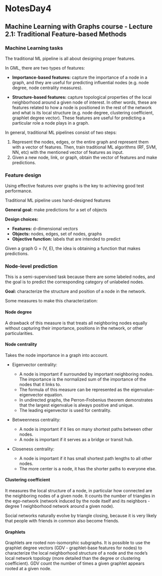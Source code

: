 # NotesDay4

## Machine Learning with Graphs course - Lecture 2.1: Traditional Feature-based Methods

### Machine Learning tasks 

The traditional ML pipeline is all about designing proper features.

In GML, there are two types of features: 

* **Importance-based features:** capture the importance of a node in a graph, and they are useful for predicting influential nodes (e.g. node degree, node centrality measures). 

* **Structure-based features:** capture topological properties of the local neighborhood around a given node of interest. In other words, these are features related to how a node is 
positioned in the rest of the network and what is its local structure (e.g. node degree, clustering coefficient, graphlet degree vector). These features are 
useful for predicting a particular role a node plays in a graph. 


In general, traditional ML pipelines consist of two steps:

1. Represent the nodes, edges, or the entire graph and represent them with a vector of features. Then, train traditional ML algorithms (RF, SVM, NN, etc) with the mentioned vector of features as input. 
2. Given a new node, link, or graph, obtain the vector of features and make predictions. 

### Feature design 

Using effective features over graphs is the key to achieving good test performance. 

Traditional ML pipeline uses hand-designed features 

**General goal:** make predictions for a set of objects

**Design choices:** 

* **Features:** d-dimensional vectors
* **Objects:** nodes, edges, set of nodes, graphs
* **Objective function:** labels that are intended to predict

Given a graph G = (V, E), the idea is obtaining a function that makes predictions.

### Node-level prediction 

This is a semi-supervised task because there are some labeled nodes, and the goal is to predict the corresponding category of unlabeled nodes. 

**Goal:** characterize the structure and position of a node in the network. 

Some measures to make this characterization: 

#### Node degree
A drawback of this measure is that treats all neighboring nodes equally without capturing their importance, positions in the network, or other particularities. 

#### Node centrality
Takes the node importance in a graph into account.

* Eigenvector centrality: 
	* A node is important if surrounded by important neighboring nodes. The importance is the normalized sum of the importance of the nodes that it links to. 
	* The formula of this measure can be represented as the eigenvalue-eigenvector equation. 
	* In undirected graphs, the Perron-Frobenius theorem demonstrates that the largest eigenvalue is always positive and unique. 
	* The leading eigenvector is used for centrality. 

* Betweenness centrality: 
	* A node is important if it lies on many shortest paths between other nodes.
	* A node is important if it serves as a bridge or transit hub. 

* Closeness centrality: 
	* A node is important if it has small shortest path lengths to all other nodes. 
	* The more center is a node, it has the shorter paths to everyone else. 

#### Clustering coefficient
It measures the local structure of a node, in particular how connected are the neighboring nodes of a given node. It counts the number of triangles in the ego-network (network induced by the node itself and its neighbors - degree 1 neighborhood network around a given node). 

Social networks naturally evolve by triangle closing, because it is very likely that people with friends in common also become friends. 

#### Graphlets
Graphlets are rooted non-isomorphic subgraphs. It is possible to use the graphlet degree vectors (GDV - graphlet-base features for nodes) to characterize 
the local neighborhood structure of a node and the node’s local network topology (more detailed than the degree or clustering coefficient). GDV count the 
number of times a given graphlet appears rooted at a given node.
